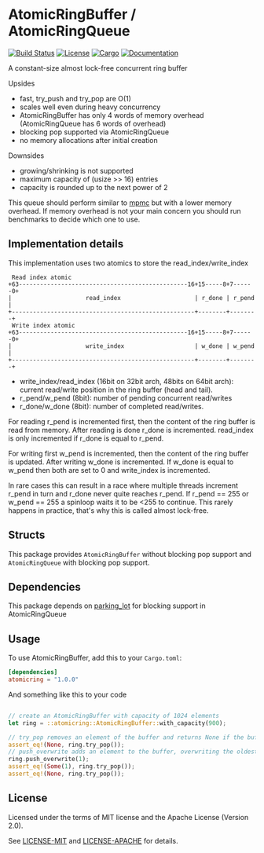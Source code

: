 # AtomicRingBuffer / AtomicRingQueue
 
[![Build Status](https://travis-ci.org/eun-ice/atomicring.svg?branch=master)](https://travis-ci.org/eun-ice/atomicring)
[![License](https://img.shields.io/badge/license-MIT%2FApache--2.0-blue.svg)](https://github.com/eun-ice/atomicring)
[![Cargo](https://img.shields.io/crates/v/atomicring.svg)](https://crates.io/crates/atomicring)
[![Documentation](https://docs.rs/atomicring/badge.svg)](https://docs.rs/atomicring)

A constant-size almost lock-free concurrent ring buffer

Upsides

- fast, try_push and try_pop are O(1)
- scales well even during heavy concurrency
- AtomicRingBuffer has only 4 words of memory overhead (AtomicRingQueue has 6 words of overhead)
- blocking pop supported via AtomicRingQueue 
- no memory allocations after initial creation


Downsides

- growing/shrinking is not supported
- maximum capacity of (usize >> 16) entries
- capacity is rounded up to the next power of 2

This queue should perform similar to [mpmc](https://github.com/brayniac/mpmc) but with a lower memory overhead. 
If memory overhead is not your main concern you should run benchmarks to decide which one to use.

## Implementation details

This implementation uses two atomics to store the read_index/write_index

```Text
 Read index atomic
+63------------------------------------------------16+15-----8+7------0+
|                     read_index                     | r_done | r_pend |
+----------------------------------------------------+--------+--------+
 Write index atomic
+63------------------------------------------------16+15-----8+7------0+
|                     write_index                    | w_done | w_pend |
+----------------------------------------------------+--------+--------+
```

- write_index/read_index (16bit on 32bit arch, 48bits on 64bit arch): current read/write position in the ring buffer (head and tail).
- r_pend/w_pend (8bit): number of pending concurrent read/writes
- r_done/w_done (8bit): number of completed read/writes.

For reading r_pend is incremented first, then the content of the ring buffer is read from memory.
After reading is done r_done is incremented. read_index is only incremented if r_done is equal to r_pend.

For writing first w_pend is incremented, then the content of the ring buffer is updated.
After writing w_done is incremented. If w_done is equal to w_pend then both are set to 0 and write_index is incremented.

In rare cases this can result in a race where multiple threads increment r_pend in turn and r_done never quite reaches r_pend.
If r_pend == 255 or w_pend == 255 a spinloop waits it to be <255 to continue. This rarely happens in practice, that's why this is called almost lock-free.


## Structs

This package provides ```AtomicRingBuffer``` without blocking pop support and ```AtomicRingQueue``` with blocking pop support.


## Dependencies

This package depends on [parking_lot](https://github.com/Amanieu/parking_lot) for blocking support in AtomicRingQueue

## Usage

To use AtomicRingBuffer, add this to your `Cargo.toml`:

```toml
[dependencies]
atomicring = "1.0.0"
```


And something like this to your code

```rust

// create an AtomicRingBuffer with capacity of 1024 elements 
let ring = ::atomicring::AtomicRingBuffer::with_capacity(900);

// try_pop removes an element of the buffer and returns None if the buffer is empty
assert_eq!(None, ring.try_pop());
// push_overwrite adds an element to the buffer, overwriting the oldest element if the buffer is full: 
ring.push_overwrite(1);
assert_eq!(Some(1), ring.try_pop());
assert_eq!(None, ring.try_pop());
```


## License

Licensed under the terms of MIT license and the Apache License (Version 2.0).

See [LICENSE-MIT](LICENSE-MIT) and [LICENSE-APACHE](LICENSE-APACHE) for details.

